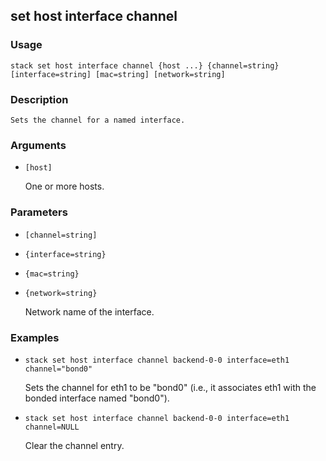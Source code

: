 ## set host interface channel

### Usage

`stack set host interface channel {host ...} {channel=string} [interface=string] [mac=string] [network=string]`

### Description


	Sets the channel for a named interface.

	

### Arguments

* `[host]`

   One or more hosts.


### Parameters
* `[channel=string]`
* `{interface=string}`
* `{mac=string}`
* `{network=string}`

   Network name of the interface.

### Examples

* `stack set host interface channel backend-0-0 interface=eth1 channel="bond0"`

   Sets the channel for eth1 to be "bond0" (i.e., it associates eth1 with
	the bonded interface named "bond0").

* `stack set host interface channel backend-0-0 interface=eth1 channel=NULL`

   Clear the channel entry.



